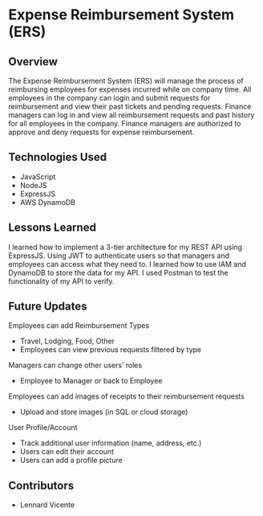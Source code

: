 # Expense Reimbursement System (ERS)

## Overview

The Expense Reimbursement System (ERS) will manage the process of reimbursing employees for expenses incurred while on company time. All employees in the company can login and submit requests for reimbursement and view their past tickets and pending requests. Finance managers can log in and view all reimbursement requests and past history for all employees in the company. Finance managers are authorized to approve and deny requests for expense reimbursement.

## Technologies Used
* JavaScript
* NodeJS
* ExpressJS
* AWS DynamoDB

## Lessons Learned
I learned how to implement a 3-tier architecture for my REST API using ExpressJS. Using JWT to authenticate users so that managers and employees can access what they need to. I learned how to use IAM and DynamoDB to store the data for my API. I used Postman to test the functionality of my API to verify.

## Future Updates
Employees can add Reimbursement Types
* Travel, Lodging, Food, Other
* Employees can view previous requests filtered by type

Managers can change other users’ roles
* Employee to Manager or back to Employee

Employees can add images of receipts to their reimbursement requests
* Upload and store images (in SQL or cloud storage)

User Profile/Account
* Track additional user information (name, address, etc.)
* Users can edit their account
* Users can add a profile picture

## Contributors
* Lennard Vicente
